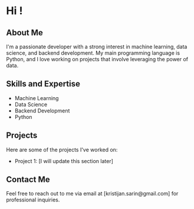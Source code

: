 <!DOCTYPE html>
<html>
<head>
  <meta charset="UTF-8">
  <title>My GitHub Profile</title>
</head>
<body>
  <h1>Hi !</h1>
  <h2>About Me</h2>
  <p>
    I'm a passionate developer with a strong interest in machine learning, data science, and backend development.
    My main programming language is Python, and I love working on projects that involve leveraging the power of data.
  </p>
  <h2>Skills and Expertise</h2>
  <ul>
    <li>Machine Learning</li>
    <li>Data Science</li>
    <li>Backend Development</li>
    <li>Python</li>
  </ul>
  <h2>Projects</h2>
  <p>
    Here are some of the projects I've worked on:
    <ul>
      <li>Project 1: [I will update this section later]</li>
    </ul>
  </p>
  <h2>Contact Me</h2>
  <p>
    Feel free to reach out to me via email at [kristijan.sarin@gmail.com] for professional inquiries.
  </p>
</body>
</html>
